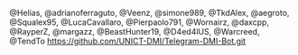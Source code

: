 @Helias, @adrianoferraguto, @Veenz, @simone989, @TkdAlex, @aegroto, @Squalex95, @LucaCavallaro, @Pierpaolo791, @Wornairz, @daxcpp, @RayperZ, @margazz, @BeastHunter19, @D4ed4lUS, @Warcreed, @TendTo
https://github.com/UNICT-DMI/Telegram-DMI-Bot.git
